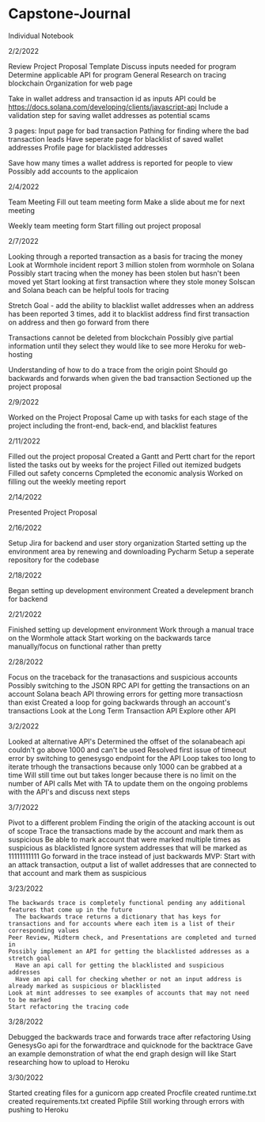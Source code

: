 # Capstone-Journal
Individual Notebook

2/2/2022

  Review Project Proposal Template
  Discuss inputs needed for program
  Determine applicable API for program
  General Research on tracing blockchain
  Organization for web page
  
  Take in wallet address and transaction id as inputs
  API could be https://docs.solana.com/developing/clients/javascript-api
  Include a validation step for saving wallet addresses as potential scams
  
  3 pages:
    Input page for bad transaction
    Pathing for finding where the bad transaction leads
    Have seperate page for blacklist of saved wallet addresses
    Profile page for blacklisted addresses
 
  Save how many times a wallet address is reported for people to view
  Possibly add accounts to the applicaion

2/4/2022

  Team Meeting
  Fill out team meeting form
  Make a slide about me for next meeting

  Weekly team meeting form
  Start filling out project proposal

2/7/2022

  Looking through a reported transaction as a basis for tracing the money
  Look at Wormhole incident report
    3 million stolen from wormhole on Solana
  Possibly start tracing when the money has been stolen but hasn't been moved yet
  Start looking at first transaction where they stole money
  Solscan and Solana beach can be helpful tools for tracing
  
  Stretch Goal - add the ability to blacklist wallet addresses
    when an address has been reported 3 times, add it to blacklist address
    find first transaction on address and then go forward from there
    
  Transactions cannot be deleted from blockchain
  Possibly give partial information until they select they would like to see more
  Heroku for web-hosting

  Understanding of how to do a trace from the origin point
  Should go backwards and forwards when given the bad transaction
  Sectioned up the project proposal 
  
2/9/2022

Worked on the Project Proposal 
Came up with tasks for each stage of the project including the front-end, back-end, and blacklist features

2/11/2022

Filled out the project proposal
  Created a Gantt and Pertt chart for the report
    listed the tasks out by weeks for the project
  Filled out itemized budgets
  Filled out safety concerns
  Cpmpleted the economic analysis
Worked on filling out the weekly meeting report

2/14/2022

  Presented Project Proposal
  
2/16/2022

  Setup Jira for backend and user story organization
  Started setting up the environment area by renewing and downloading Pycharm
  Setup a seperate repository for the codebase
  
2/18/2022

  Began setting up development environment
  Created a develepment branch for backend 
  
2/21/2022

  Finished setting up development environment
  Work through a manual trace on the Wormhole attack
  Start working on the backwards tarce manually/focus on functional rather than pretty
  
2/28/2022

  Focus on the traceback for the tranasactions and suspicious accounts
  Possibly switching to the JSON RPC API for getting the transactions on an account
    Solana beach API throwing errors for getting more transactiosn than exist
  Created a loop for going backwards through an account's transactions
  Look at the Long Term Transaction API
  Explore other API

3/2/2022
  
  Looked at alternative API's
  Determined the offset of the solanabeach api couldn't go above 1000 and can't be used
  Resolved first issue of timeout error by switching to genesysgo endpoint for the API
    Loop takes too long to iterate trhough the transactions because only 1000 can be grabbed at a time
    Will still time out but takes longer because there is no limit on the number of API calls
  Met with TA to update them on the ongoing problems with the API's and discuss next steps
  
 3/7/2022
 
  Pivot to a different problem
    Finding the origin of the atacking account is out of scope
    Trace the transactions made by the account and mark them as suspicious
  Be able to mark account that were marked multiple times as suspicious as blacklisted
    Ignore system addresses that will be marked as 11111111111
  Go forward in the trace instead of just backwards
  MVP: Start with an attack transaction, output a list of wallet addresses that are connected to that account and mark them as suspicious 
  
  3/23/2022
  
    The backwards trace is completely functional pending any additional features that come up in the future
      The backwards trace returns a dictionary that has keys for transactions and for accounts where each item is a list of their corresponding values
    Peer Review, Midterm check, and Presentations are completed and turned in
    Possibly implement an API for getting the blacklisted addresses as a stretch goal
      Have an api call for getting the blacklisted and suspicious addresses
      Have an api call for checking whether or not an input address is already marked as suspicious or blacklisted
    Look at mint addresses to see examples of accounts that may not need to be marked
    Start refactoring the tracing code

3/28/2022

  Debugged the backwards trace and forwards trace after refactoring
  Using GenesysGo api for the forwardtrace and quicknode for the backtrace
    Gave an example demonstration of what the end graph design will like
  Start researching how to upload to Heroku
  
3/30/2022

  Started creating files for a gunicorn app
    created Procfile
    created runtime.txt
    created requirements.txt
    created Pipfile
  Still working through errors with pushing to Heroku
  
     
